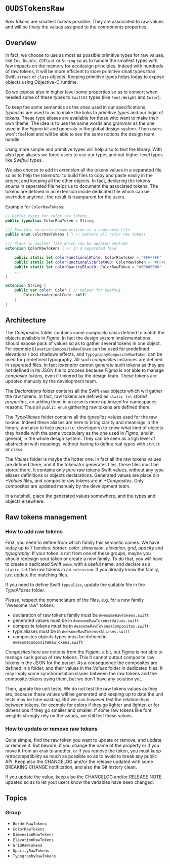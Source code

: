 # ``OUDSTokensRaw``

_Raw tokens_ are smallest _tokens_ possible. They are associated to raw values and will be finaly the values assigned to the _components_ properties.

## Overview

In fact, we choose to use as most as possible primitive types for raw values, like `Int`, `Double`, `CGFloat` or `String` so as to handle the smallest types with few impacts on the memory for ecodesign principles. Indeed with hundreds of raw tokens, it will be more efficient to store primitive small types than Swift `struct` or `class` objects. Keeping primitive types helps today to expose objects using Objective-C runtime.

So we expose also in higher level some properties so as to convert when needed some of these types to `SwiftUI` types (like `Font.Weight` and `Color`).

To keep the same semantics as the ones used in our specifications, _typealias_ are used to as to make the links to _primitive types_ and our logic of _tokens_. These type aliases are available for those who want to make their own theme. The idea is to use the same words and grammar as the one used in the *Figma* kit and generaly in the global design system. Then users won't feel lost and will be able to see the same notions the design team handle.

Using more simple and primitive types will help also to test the library. With also type aliases we force users to use our types and not higher level types like _SwiftUI_ types.

We also choose to add in _extension_ all the tokens values in a separated file so as to help the *tokenator* to build files to copy and paste easily in the project and keeping all the other objects. In fact, declaring the tokens *enums* in seperated file helps us to document the associated tokens. The tokens are defined in an extension inside dedicated file which can be overriden anytime ; the result is trasnparent for the users.

Example for ``ColorRawTokens``:

```swift
// Define types for color raw tokens
public typealias ColorRawToken = String

/// Possible to write documentation in a seperated file
public enum ColorRawTokens { } // Gathers all color raw tokens

/// Place in another file which can be updated anytime
extension ColorRawTokens { // In a separated file

    public static let colorFunctionalWhite: ColorRawToken = "#FFFFFF"
    public static let colorFunctionalScarlet400: ColorRawToken = "#FF4D4E"
    public static let colorOpacityBlack0: ColorRawToken = "#00000000"
    ...
}

extension String {
    public var color: Color { // Helper for SwiftUI
        Color(hexadecimalCode: self)
    }
}
```

## Architecture

The *Composites* folder contains some _composite class_ defined to match the objects available in *Figma*.
In fact the design system implementations should expose pack of values so as to gather several tokens in one object. For exemple `ElevationCompositeRawToken` can be used for predefined elevations / box shadows effects, and `TypographyCompositeRawToken` can be used for predefined typography.
All such *composites* instances are defined in seperated files. In fact *tokenator* cannot generate such tokens as they are not defined in its JSON file to process because *Figma* is not able to manage *composite tokens*, even if tinkered by the design team. These tokens are updated manualy by the development team.

The *Declarations* folder contains all the Swift `enum` objects which will gather the raw tokens.
In fact, raw tokens are defined as `static let` _stored properties_, an adding them in an `enum` is more optimized for namespaces reasons. Thus all `public enum` gathering raw tokens are defined there.

The *TypeAliases* folder contains all the *typealias* values used for the raw tokens.
Indeed these aliases are here to bring clarity and meanings in the library, and also to help users (i.e. developers) to know what kind of objects they handle with the same vocabulary as the one used in *Figma*, and in general, in the whole design system. They can be seen as a ligh level of abstraction with meanings, without having to define real types with `struct` or `class`.

The *Values* folder is maybe the hotter one.
In fact all the raw tokens values are defined there, and if the tokenator generates files, these files must be stored there. It contains only pure raw tokens Swift values, without any type aliases definitions or objects declarations. Generated values are place din _+Values_ files, and composite raw tokens are in _+Composites_. Only composites are updated manualy by the development team.

In a nutshell, place the generated values somewhere, and the types and objects elsewhere.

## Raw tokens management

### How to add raw tokens

First, you need to define from which family this semantic comes. We have today up to 7 families: *border*, *color*, *dimension*, *elevation*, *grid*, *opacity* and *typography*.
If your token is not from one of these groups, maybe you should redesign your token or create a new family. To do that, you will have to create a dedicated Swift `enum`, with a useful name, and declare as a `static let` the raw tokens in an `extension`. If you already know the family, just update the matching files.

If you need to define Swift `typealias`, update the suitable file in the *TypeAliases* folder.

Please, respect the nomenclature of the files, e.g. for a new family "Awesome raw" tokens:
- declaration of raw tokens family must be `AwesomeRawTokens.swift`
- generated values must be in `AwesomeRawTokens+Values.swift`
- composite tokens must be in `AwesomeRawTokens+Composites.swift`
- type aliases must be in `AwesomeRawTokens+Aliases.swift`
- composites objects types must be defined in `AwesomeCompositeRawTokens.swift`

*Composites* here are notions from the *Figjam*, a bit, but *Figma* is not able to manage such gorup of raw tokens. This it cannot output composite raw tokens in the JSON for the parser. 
As a consequence the composites are defined in a folder, and their values in the *Values* folder in dedicated files.
It may imply some synchornization issues between the raw tokens and the composite tokens using them, but we don't have any solution yet.

Then, update the unit tests. We do not test the raw tokens values as they are, because these values will be generated and keeping up to date the unit tests may be time wasting.
But we can however test the relationships between tokens, for exemple for colors if they go lighter and lighter, or for dimensions if they go smaller and smaller. If some raw tokens like font weights strongly rely on the values, we still test these values.

### How to update or remove raw tokens

Quite simple, find the raw token you want to update or remove, and update or remove it.
But beware, if you change the name of the property or if you move it from an `enum` to another, or if you remove the token, you must keep retrocompatibility as much as possible so as to avoid to break any public API. Keep also the CHANGELOG and/or the release updated with some BREAKING CHANGE notification, and also the Git history clean.

If you update the value, keep also the CHANGELOG and/or RELEASE NOTE updated so as to let yout users know the variables have been changed.

## Topics

### Group

- ``BorderRawTokens``
- ``ColorRawTokens``
- ``DimensionRawTokens``
- ``ElevationRawTokens``
- ``GridRawTokens``
- ``OpacityRawTokens``
- ``TypographyRawTokens``

